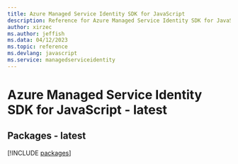 ```yaml
---
title: Azure Managed Service Identity SDK for JavaScript
description: Reference for Azure Managed Service Identity SDK for JavaScript
author: xirzec
ms.author: jeffish
ms.data: 04/12/2023
ms.topic: reference
ms.devlang: javascript
ms.service: managedserviceidentity
---
```

# Azure Managed Service Identity SDK for JavaScript - latest
## Packages - latest
[!INCLUDE [packages](managed-service-identity-index.md)]